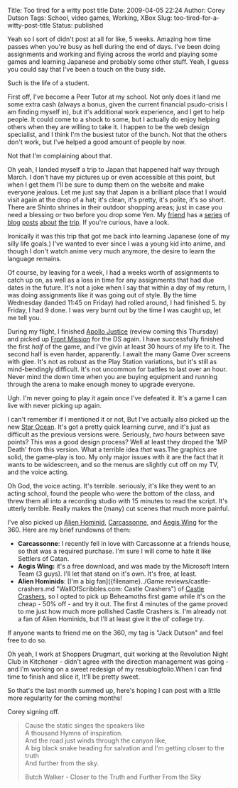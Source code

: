 Title: Too tired for a witty post title
Date: 2009-04-05 22:24
Author: Corey Dutson
Tags: School, video games, Working, XBox
Slug: too-tired-for-a-witty-post-title
Status: published

Yeah so I sort of didn't post at all for like, 5 weeks. Amazing how time
passes when you're busy as hell during the end of days. I've been doing
assignments and working and flying across the world and playing some
games and learning Japanese and probably some other stuff. Yeah, I guess
you could say that I've been a touch on the busy side.

Such is the life of a student.


<!-- PELICAN_END_SUMMARY -->
First off, I've become a Peer Tutor at my school. Not only
does it land me some extra cash (always a bonus, given the current
financial psudo-crisis I am finding myself in), but it's additional work
experience, and I get to help people. It could come to a shock to some,
but I actually do enjoy helping others when they are willing to take it.
I happen to be the web design specialist, and I think I'm the busiest
tutor of the bunch. Not that the others don't work, but I've helped a
good amount of people by now.

Not that I'm complaining about that.

Oh yeah, I landed myself a trip to Japan that happened half way through
March. I don't have my pictures up or even accessible at this point, but
when I get them I'll be sure to dump them on the website and make
everyone jealous. Let me just say that Japan is a brilliant place that I
would visit again at the drop of a hat; it's clean, it's pretty, it's
polite, it's so short. There are Shinto shrines in their outdoor
shopping areas; just in case you need a blessing or two before you drop
some Yen. My [friend](http://www.danielkukwa.com) has a
[series](http://www.danielkukwa.com/2009/03/24-my_big_fat.shtml "Daniel Kukwa - My Big Fat Japanese Adventure - Part 1: Urban Tokyo")
of
[blog](http://www.danielkukwa.com/2009/03/26-my_big_fat.shtml "Daniel Kukwa - My Big Fat Japanese Adventure - Part 2: Tokyo Shrines")
[posts](http://www.danielkukwa.com/2009/03/28-my_big_fat.shtml "Daniel Kukwa - My Big Fat Japanese Adventure - Part 3: Hakone")
[about](http://www.danielkukwa.com/2009/03/30-my_big_fat.shtml "Daniel Kukwa - My Big Fat Japanese Adventure - Part 5: Nara")
[the](http://www.danielkukwa.com/2009/04/01-my_big_fat.shtml "Daniel Kukwa - My Big Fat Japanese Adventure - Part 5: Kyoto")
[trip](http://www.danielkukwa.com/2009/04/02-my_big_fat.shtml "Daniel Kukwa - My Big Fat Japanese Adventure - Part 6: Osaka").
If you're curious, have a look.

Ironically it was this trip that got me back into learning Japanese (one
of my silly life goals.) I've wanted to ever since I was a young kid
into anime, and though I don't watch anime very much anymore, the desire
to learn the language remains.

Of course, by leaving for a week, I had a weeks worth of assignments to
catch up on, as well as a loss in time for any assignments that had due
dates in the future. It's not a joke when I say that within a day of my
return, I was doing assignments like it was going out of style. By the
time Wednesday (landed 11:45 on Friday) had rolled around, I had
finished 5. by Friday, I had 9 done. I was very burnt out by the time I
was caught up, let me tell you.

During my flight, I finished [Apollo
Justice](http://www.ace-attorney.com/ "Ace Attorney") (review coming
this Thursday) and picked up [Front
Mission](http://na.square-enix.com/frontmission/ "Square Enix: Front Mission")
for the DS again. I have successfully finished the first *half* of the
game, and I've givin at least 30 hours of my life to it. The second half
is even harder, apparently. I await the many Game Over screens with
glee. It's not as robust as the Play Station variations, but it's still
as mind-bendingly difficult. It's not uncommon for battles to last over
an hour. Never mind the down time when you are buying equipment and
running through the arena to make enough money to upgrade everyone.

Ugh. I'm never going to play it again once I've defeated it. It's a game
I can live with never picking up again.



I can't remember if I mentioned it or not, But I've actually also picked
up the new [Star
Ocean](http://na.square-enix.com/starocean/ "Square Enix: Star Ocean - The Last Hope").
It's got a pretty quick learning curve, and it's just as difficult as
the previous versions were. Seriously, *two hours* between save points?
This was a good design process? Well at least they droped the 'MP Death'
from this version. What a terrible idea *that* was.The graphics are
solid, the game-play is too. My only major issues with it are the fact
that it wants to be widescreen, and so the menus are slightly cut off on
my TV, and the voice acting.

Oh God, the voice acting. It's terrible. seriously, it's like they went
to an acting school, found the people who were the bottom of the class,
and threw them all into a recording studio with 15 minutes to read the
script. It's utterly terrible. Really makes the (many) cut scenes that
much more painful.

I've also picked up [Alien
Hominid](http://www.alienhominid.com/ "Alien Hominid"),
[Carcassonne](http://marketplace.xbox.com/en-US/games/media/66acd000-77fe-1000-9115-d80258410840/ "Xbox.com: Carcassonne"),
and [Aegis
Wing](http://marketplace.xbox.com/en-US/games/media/66acd000-77fe-1000-9115-d8025841083c/ "Xbox.com: Aegis Wing")
for the 360. Here are my brief rundowns of them:

-   **Carcassonne**: I recently fell in love with Carcassonne at a
    friends house, so that was a required purchase. I'm sure I will come
    to hate it like Settlers of Catan.
-   **Aegis Wing:** it's a free download, and was made by the Microsoft
    Intern Team (3 guys). I'll let that stand on it's own. It's free,
    at least.
-   **Alien Hominids**: [I'm a big fan]({filename}../Game reviews/castle-crashers.md "WallOfScribbles.com: Castle Crashers")
    of [Castle Crashers](http://www.castlecrashers.com/ "Castle Crashers"), so I
    opted to pick up Beheamoths first game while it's on the cheap - 50%
    off - and try it out. The first 4 minutes of the game proved to me
    just how much more pollished Castle Crashers is. I'm already not a
    fan of Alien Hominids, but I'll at least give it the ol'
    college try.

If anyone wants to friend me on the 360, my tag is "Jack Dutson" and
feel free to do so.

Oh yeah, I work at Shoppers Drugmart, quit working at the Revolution
Night Club in Kitchener - didn't agree with the direction management was
going - and I'm working on a sweet redesign of my resublogfolio.When I
can find time to finish and slice it, It'll be pretty sweet.

So that's the last month summed up, here's hoping I can post with a
little more regularity for the coming months!

Corey signing off.

> Cause the static singes the speakers like  
>  A thousand Hymns of inspiration.  
>  And the road just winds through the canyon like,  
>  A big black snake heading for salvation and I'm getting closer to the
> truth  
>  And further from the sky.
>
> Butch Walker - Closer to the Truth and Further From the Sky
